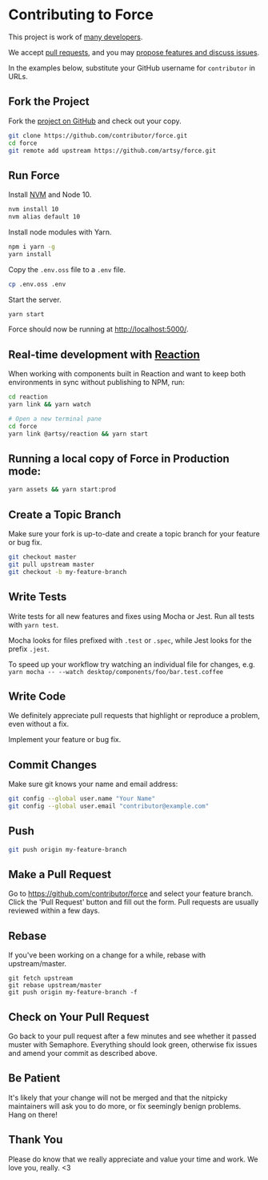 # Contributing to Force

This project is work of [many developers](https://github.com/artsy/force/graphs/contributors).

We accept [pull requests](https://github.com/artsy/force/pulls), and you may [propose features and discuss issues](https://github.com/artsy/force/issues).

In the examples below, substitute your GitHub username for `contributor` in URLs.

## Fork the Project

Fork the [project on GitHub](https://github.com/artsy/force) and check out your copy.

```sh
git clone https://github.com/contributor/force.git
cd force
git remote add upstream https://github.com/artsy/force.git
```

## Run Force

Install [NVM](https://github.com/creationix/nvm) and Node 10.

```sh
nvm install 10
nvm alias default 10
```

Install node modules with Yarn.

```sh
npm i yarn -g
yarn install
```

Copy the `.env.oss` file to a `.env` file.

```sh
cp .env.oss .env
```

Start the server.

```sh
yarn start
```

Force should now be running at [http://localhost:5000/](http://localhost:5000/).

## Real-time development with [Reaction](https://github.com/artsy/reaction)

When working with components built in Reaction and want to keep both environments in sync without publishing to NPM, run:

```sh
cd reaction
yarn link && yarn watch

# Open a new terminal pane
cd force
yarn link @artsy/reaction && yarn start
```

## Running a local copy of Force in Production mode:

```sh
yarn assets && yarn start:prod
```

## Create a Topic Branch

Make sure your fork is up-to-date and create a topic branch for your feature or bug fix.

```sh
git checkout master
git pull upstream master
git checkout -b my-feature-branch
```

## Write Tests

Write tests for all new features and fixes using Mocha or Jest. Run all tests with `yarn test`.

Mocha looks for files prefixed with `.test` or `.spec`, while Jest looks for the prefix `.jest`.

To speed up your workflow try watching an individual file for changes, e.g. `yarn mocha -- --watch desktop/components/foo/bar.test.coffee`

## Write Code

We definitely appreciate pull requests that highlight or reproduce a problem, even without a fix.

Implement your feature or bug fix.

## Commit Changes

Make sure git knows your name and email address:

```sh
git config --global user.name "Your Name"
git config --global user.email "contributor@example.com"
```

## Push

```sh
git push origin my-feature-branch
```

## Make a Pull Request

Go to https://github.com/contributor/force and select your feature branch.
Click the 'Pull Request' button and fill out the form. Pull requests are usually reviewed within a few days.

## Rebase

If you've been working on a change for a while, rebase with upstream/master.

```
git fetch upstream
git rebase upstream/master
git push origin my-feature-branch -f
```

## Check on Your Pull Request

Go back to your pull request after a few minutes and see whether it passed muster with Semaphore. Everything should look green, otherwise fix issues and amend your commit as described above.

## Be Patient

It's likely that your change will not be merged and that the nitpicky maintainers will ask you to do more, or fix seemingly benign problems. Hang on there!

## Thank You

Please do know that we really appreciate and value your time and work. We love you, really. <3
